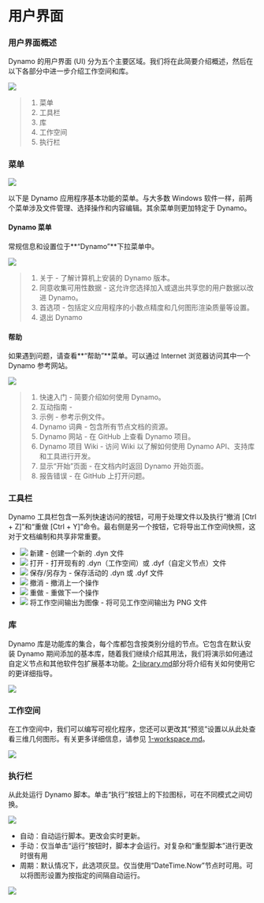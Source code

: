 # 用户界面

### 用户界面概述

Dynamo 的用户界面 (UI) 分为五个主要区域。我们将在此简要介绍概述，然后在以下各部分中进一步介绍工作空间和库。

![](<images/user interface - ui.jpg>)

> 1. 菜单
> 2. 工具栏
> 3. 库
> 4. 工作空间
> 5. 执行栏

### 菜单

![](<images/user interface - menu.jpg>)

以下是 Dynamo 应用程序基本功能的菜单。与大多数 Windows 软件一样，前两个菜单涉及文件管理、选择操作和内容编辑。其余菜单则更加特定于 Dynamo。

#### Dynamo 菜单

常规信息和设置位于**“Dynamo”**下拉菜单中。

![](<images/user interface - dynamo menu.jpg>)

> 1. 关于 - 了解计算机上安装的 Dynamo 版本。
> 2. 同意收集可用性数据 - 这允许您选择加入或退出共享您的用户数据以改进 Dynamo。
> 3. 首选项 - 包括定义应用程序的小数点精度和几何图形渲染质量等设置。
> 4. 退出 Dynamo

#### 帮助

如果遇到问题，请查看**“帮助”**菜单。可以通过 Internet 浏览器访问其中一个 Dynamo 参考网站。

![](<images/user interface - help menu.jpg>)

> 1. 快速入门 - 简要介绍如何使用 Dynamo。
> 2. 互动指南 -
> 3. 示例 - 参考示例文件。
> 4. Dynamo 词典 - 包含所有节点文档的资源。
> 5. Dynamo 网站 - 在 GitHub 上查看 Dynamo 项目。
> 6. Dynamo 项目 Wiki - 访问 Wiki 以了解如何使用 Dynamo API、支持库和工具进行开发。
> 7. 显示“开始”页面 - 在文档内时返回 Dynamo 开始页面。
> 8. 报告错误 - 在 GitHub 上打开问题。

### 工具栏

Dynamo 工具栏包含一系列快速访问的按钮，可用于处理文件以及执行“撤消 \[Ctrl + Z]”和“重做 \[Ctrl + Y]”命令。最右侧是另一个按钮，它将导出工作空间快照，这对于文档编制和共享非常重要。

* ![](<images/user interface - new file.jpg>) 新建 - 创建一个新的 .dyn 文件
* ![](<images/user interface - open (1).jpg>) 打开 - 打开现有的 .dyn（工作空间）或 .dyf（自定义节点）文件
* ![](<images/user interface - save.jpg>) 保存/另存为 - 保存活动的 .dyn 或 .dyf 文件
* ![](<images/user interface - undo.jpg>) 撤消 - 撤消上一个操作
* ![](<images/user interface - redo.jpg>) 重做 - 重做下一个操作
* ![](<images/user interface - screenshot.jpg>) 将工作空间输出为图像 - 将可见工作空间输出为 PNG 文件

### 库

Dynamo 库是功能库的集合，每个库都包含按类别分组的节点。它包含在默认安装 Dynamo 期间添加的基本库，随着我们继续介绍其用法，我们将演示如何通过自定义节点和其他软件包扩展基本功能。[2-library.md](2-library.md "提及")部分将介绍有关如何使用它的更详细指导。

![](<images/user interface - library.jpg>)

### 工作空间

在工作空间中，我们可以编写可视化程序，您还可以更改其“预览”设置以从此处查看三维几何图形。有关更多详细信息，请参见 [1-workspace.md](1-workspace.md "提及")。

![](<images/user interface - workspace.gif>)

### 执行栏

从此处运行 Dynamo 脚本。单击“执行”按钮上的下拉图标，可在不同模式之间切换。

![](<images/user interface - execution bar.gif>)

* 自动：自动运行脚本。更改会实时更新。
* 手动：仅当单击“运行”按钮时，脚本才会运行。对复杂和“重型脚本”进行更改时很有用
* 周期：默认情况下，此选项灰显。仅当使用“DateTime.Now”节点时可用。可以将图形设置为按指定的间隔自动运行。

![](<images/user interface - execution bar DateTime node.jpg>)
